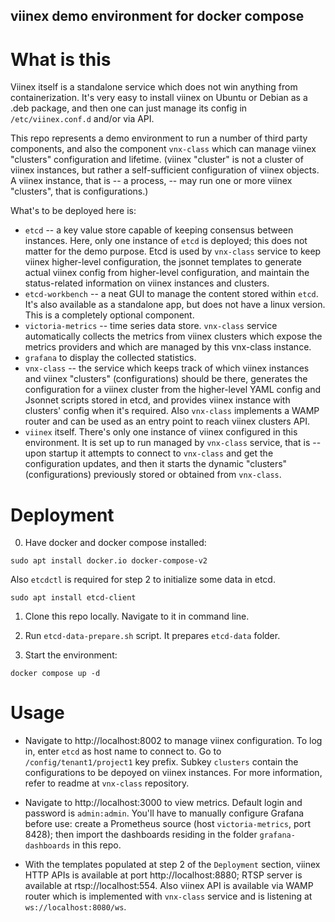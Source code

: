 ## viinex demo environment for docker compose

# What is this
Viinex itself is a standalone service which does not win anything from
containerization. It's very easy to install viinex on Ubuntu or Debian
as a .deb package, and then one can just manage its config in
`/etc/viinex.conf.d` and/or via API.

This repo represents a demo environment to run a number of third party
components, and also the component `vnx-class` which can manage viinex
"clusters" configuration and lifetime. (viinex "cluster" is not a
cluster of viinex instances, but rather a self-sufficient
configuration of viinex objects. A viinex instance, that is -- a
process, -- may run one or more viinex "clusters", that is
configurations.)

What's to be deployed here is:

* `etcd` -- a key value store capable of keeping consensus between
  instances. Here, only one instance of `etcd` is deployed; this does
  not matter for the demo purpose. Etcd is used by `vnx-class` service
  to keep viinex higher-level configuration, the jsonnet templates to
  generate actual viinex config from higher-level configuration, and
  maintain the status-related information on viinex instances and
  clusters.
* `etcd-workbench` -- a neat GUI to manage the content stored within
  `etcd`. It's also available as a standalone app, but does not have a
  linux version. This is a completely optional component.
* `victoria-metrics` -- time series data store. `vnx-class` service
  automatically collects the metrics from viinex clusters which expose
  the metrics providers and which are managed by this vnx-class
  instance.
* `grafana` to display the collected statistics.
* `vnx-class` -- the service which keeps track of which viinex
  instances and viinex "clusters" (configurations) should be there,
  generates the configuration for a viinex cluster from the
  higher-level YAML config and Jsonnet scripts stored in etcd, and
  provides viinex instance with clusters' config when it's
  required. Also `vnx-class` implements a WAMP router and can be used
  as an entry point to reach viinex clusters API.
* `viinex` itself. There's only one instance of viinex configured in
  this environment. It is set up to run managed by `vnx-class`
  service, that is -- upon startup it attempts to connect to
  `vnx-class` and get the configuration updates, and then it starts
  the dynamic "clusters" (configurations) previously stored or
  obtained from `vnx-class`.


# Deployment

0. Have docker and docker compose installed:
```
sudo apt install docker.io docker-compose-v2
```
Also `etcdctl` is required for step 2 to initialize some data in etcd.
```
sudo apt install etcd-client
```

1. Clone this repo locally. Navigate to it in command line.

2. Run `etcd-data-prepare.sh` script. It prepares `etcd-data` folder.

3. Start the environment:
```
docker compose up -d
```

# Usage
* Navigate to http://localhost:8002 to manage viinex configuration. To
  log in, enter `etcd` as host name to connect to. Go to
  `/config/tenant1/project1` key prefix. Subkey `clusters` contain the
  configurations to be depoyed on viinex instances. For more
  information, refer to readme at `vnx-class` repository.
  
* Navigate to http://localhost:3000 to view metrics. Default login and
  password is `admin:admin`. You'll have to
  manually configure Grafana before use: create a Prometheus source
  (host `victoria-metrics`, port 8428); then import the dashboards
  residing in the folder `grafana-dashboards` in this repo.

* With the templates populated at step 2 of the `Deployment` section,
  viinex HTTP APIs is available at port http://localhost:8880; RTSP server is
  available at rtsp://localhost:554. Also viinex API is available via
  WAMP router which is implemented with `vnx-class` service and is
  listening at `ws://localhost:8080/ws`.
